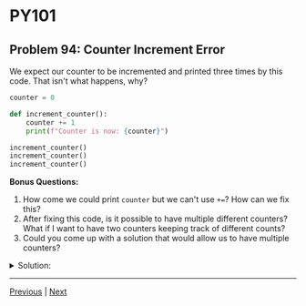 # PY101
## Problem 94: Counter Increment Error

We expect our counter to be incremented and printed three times by this code. That isn't what happens, why?

```python
counter = 0

def increment_counter():
    counter += 1
    print(f"Counter is now: {counter}")

increment_counter()
increment_counter()
increment_counter()
```

**Bonus Questions:**
1. How come we could print `counter` but we can't use `+=`? How can we fix this?
2. After fixing this code, is it possible to have multiple different counters? What if I want to have two counters keeping track of different counts?
3. Could you come up with a solution that would allow us to have multiple counters?

<details>
<summary>Solution:</summary>

We get an error: `UnboundLocalError: cannot access local variable 'counter' where it is not associated with a value`

**Explanation:**

Python sees `counter += 1` and recognizes that `+=` is an attempt to modify a variable. Because of this assignment, Python assumes `counter` is a local variable. However, the local variable hasn't been initialized before we try to read from it (the `+=` operation needs to read the current value first), so we get an `UnboundLocalError`.

**Bonus Answers:**

**Bonus 1**: When we tried to `print(counter)` (in other examples), we were only reading the variable, not modifying it. Reading doesn't require `global`. But `+=` needs to both read and write, which triggers Python to treat it as local.

Fix using `global`:
```python
counter = 0

def increment_counter():
    global counter  # Declare we're modifying the global counter
    counter += 1
    print(f"Counter is now: {counter}")

increment_counter()  # Counter is now: 1
increment_counter()  # Counter is now: 2
increment_counter()  # Counter is now: 3
```

**Bonus 2**: No, we cannot have multiple counters with this approach. Any use of `global counter` will modify the same global `counter` variable.

**Bonus 3**: We could use different approaches:

Option 1: Pass counters as arguments and return them:
```python
def increment_counter(counter):
    counter += 1
    print(f"Counter is now: {counter}")
    return counter

counter1 = 0
counter2 = 0

counter1 = increment_counter(counter1)  # Counter is now: 1
counter2 = increment_counter(counter2)  # Counter is now: 1
counter1 = increment_counter(counter1)  # Counter is now: 2
```

Option 2: Use a dictionary to manage multiple counters:
```python
counters = {}

def increment_counter(name):
    global counters
    if name not in counters:
        counters[name] = 0
    counters[name] += 1
    print(f"{name} is now: {counters[name]}")

increment_counter("first")   # first is now: 1
increment_counter("second")  # second is now: 1
increment_counter("first")   # first is now: 2
```

Option 3: Use a class (more advanced):
```python
class Counter:
    def __init__(self):
        self.value = 0
    
    def increment(self):
        self.value += 1
        print(f"Counter is now: {self.value}")

counter1 = Counter()
counter2 = Counter()
counter1.increment()  # Counter is now: 1
counter2.increment()  # Counter is now: 1
counter1.increment()  # Counter is now: 2
```

</details>

---

[Previous](093.md) | [Next](095.md)


